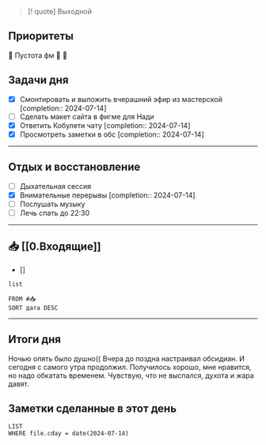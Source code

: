 > [! quote] Выходной
> 

## Приоритеты
🔴 Пустота фм
🔴
🔴

## Задачи дня
- [x] Смонтировать и выложить вчерашний эфир из мастерской  [completion:: 2024-07-14]
- [ ] Сделать макет сайта в фигме для Нади
- [x] Ответить Кобулети чату  [completion:: 2024-07-14]
- [x] Просмотреть заметки в обс  [completion:: 2024-07-14]

---
## Отдых и восстановление
- [ ] Дыхательная сессия
- [x] Внимательные перерывы  [completion:: 2024-07-14]
- [ ] Послушать музыку
- [ ] Лечь спать до 22:30

---
## 📥 [[0.Входящие]]
- [] 



```dataview
list
	
FROM #📥
SORT дата DESC
```


---
## Итоги дня
Ночью опять было душно((
Вчера до поздна настраивал обсидиан. И сегодня с самого утра продолжил. Получилось хорошо, мне нравится, но надо обкатать временем.
Чувствую, что не выспался, духота и жара давят. 




## Заметки сделанные в этот день
```dataview
LIST
WHERE file.cday = date(2024-07-14)
```

